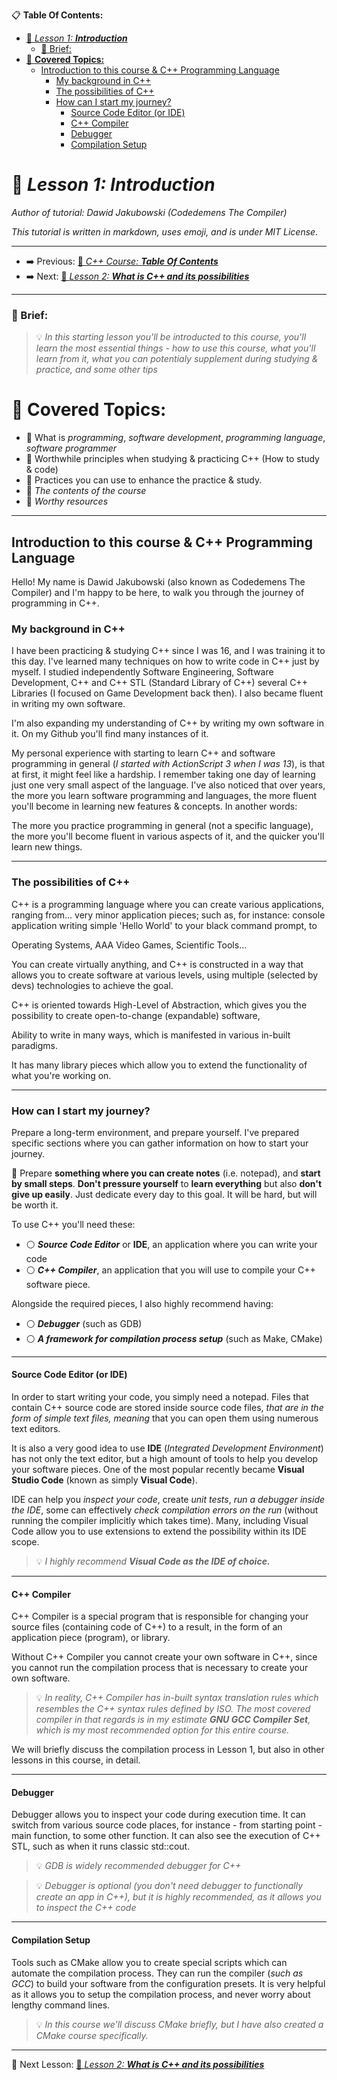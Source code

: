 
📋 **Table Of Contents:**

- [🌇 *Lesson 1:* ***Introduction***](#-lesson-1-introduction)
    - [📖 Brief:](#-brief)
- [📖 **Covered Topics:**](#-covered-topics)
  - [Introduction to this course \& C++ Programming Language](#introduction-to-this-course--c-programming-language)
    - [My background in C++](#my-background-in-c)
    - [The possibilities of C++](#the-possibilities-of-c)
    - [How can I start my journey?](#how-can-i-start-my-journey)
      - [Source Code Editor (or IDE)](#source-code-editor-or-ide)
      - [C++ Compiler](#c-compiler)
      - [Debugger](#debugger)
      - [Compilation Setup](#compilation-setup)

# 🌇 *Lesson 1:* ***Introduction***

*Author of tutorial: Dawid Jakubowski (Codedemens The Compiler)*

*This tutorial is written in markdown, uses emoji, and is under MIT License.*

---

 - ➡️ Previous: [🌇 *C++ Course:* ***Table Of Contents***](../../../C++%20Course.md)
 - ➡️ Next: [🌇 *Lesson 2:* ***What is C++ and its possibilities***](Lesson%202:%20What%20is%20C++%20and%20its%20possibilities.md)

---

### 📖 Brief: 

> 💡 *In this starting lesson you'll be introducted to this course, you'll learn the most essential things - how to use this course, what you'll learn from it, what you can potentialy supplement during studying & practice, and some other tips*
 
# 📖 **Covered Topics:**
 - 📄 What is *programming*, *software development*, *programming language*, *software programmer*
 - 📄 Worthwhile principles when studying & practicing C++ (How to study & code)
 - 📄 Practices you can use to enhance the practice & study.
 - 📄 *The contents of the course* 
 - 📄 *Worthy resources*

---

## Introduction to this course & C++ Programming Language

Hello! My name is Dawid Jakubowski (also known as Codedemens The Compiler) and I'm happy to be here, to walk you through the journey of programming in C++. 

### My background in C++
I have been practicing & studying C++ since I was 16, and I was training it to this day. I've learned many techniques on how to write code in C++ just by myself. I studied independently Software Engineering, Software Development, C++ and C++ STL (Standard Library of C++) several C++ Libraries (I focused on Game Development back then). I also became fluent in writing my own software.

I'm also expanding my understanding of C++ by writing my own software in it. On my Github you'll find many instances of it.

My personal experience with starting to learn C++ and software programming in general (*I started with ActionScript 3 when I was 13*), is that at first, it might feel like a hardship. I remember taking one day of learning just one very small aspect of the language. I've also noticed that over years, the more you learn software programming and languages, the more fluent you'll become in learning new features & concepts. In another words: 

The more you practice programming in general (not a specific language), the more you'll become fluent in various aspects of it, and the quicker you'll learn new things.

---

### The possibilities of C++

C++ is a programming language where you can create various applications, ranging from... very minor application pieces; such as, for instance: console application writing simple 'Hello World' to your black command prompt, to

Operating Systems, AAA Video Games, Scientific Tools...

You can create virtually anything, and C++ is constructed in a way that allows you to create software at various levels, using multiple (selected by devs) technologies to achieve the goal.

C++ is oriented towards High-Level of Abstraction, which gives you the possibility to create open-to-change (expandable) software,

Ability to write in many ways, which is manifested in various in-built paradigms.

It has many library pieces which allow you to extend the functionality of what you're working on.

---

### How can I start my journey? 

Prepare a long-term environment, and prepare yourself. I've prepared specific sections where you can gather information on how to start your journey.

🧭 Prepare **something where you can create notes** (i.e. notepad), and **start by small steps**. **Don't pressure yourself** to **learn everything** but also **don't give up easily**. Just dedicate every day to this goal. It will be hard, but will be worth it.

To use C++ you'll need these:
 - ⚪️ ***Source Code Editor*** or **IDE**, an application where you can write your code
 - ⚪️ ***C++ Compiler***, an application that you will use to compile your C++ software piece.

Alongside the required pieces, I also highly recommend having:
 - ⚪️ ***Debugger*** (such as GDB)
 - ⚪️ ***A framework for compilation process setup*** (such as Make, CMake)

---

#### Source Code Editor (or IDE)
In order to start writing your code, you simply need a notepad. Files that contain C++ source code are stored inside source code files, *that are in the form of simple text files, meaning* that you can open them using numerous text editors. 

It is also a very good idea to use **IDE** (*Integrated Development Environment*) has not only the text editor, but a high amount of tools to help you develop your software pieces. One of the most popular recently became **Visual Studio Code** (known as simply **Visual Code**).

IDE can help you *inspect your code*, create *unit tests*, *run a debugger inside the IDE*, some can effectively *check compilation errors on the run* (without running the compiler implicitly which takes time). Many, including Visual Code allow you to use extensions to extend the possibility within its IDE scope.

 > 💡 *I highly recommend **Visual Code as the IDE of choice.***

---

#### C++ Compiler

C++ Compiler is a special program that is responsible for changing your source files (containing code of C++) to a result, in the form of an application piece (program), or library.

Without C++ Compiler you cannot create your own software in C++, since you cannot run the compilation process that is necessary to create your own software.

 > 💡 *In reality, C++ Compiler has in-built syntax translation rules which resembles the C++ syntax rules defined by ISO. The most covered compiler in that regards is in my estimate **GNU GCC Compiler Set**, which is my most recommended option for this entire course.*

We will briefly discuss the compilation process in Lesson 1, but also in other lessons in this course, in detail.

---

#### Debugger

Debugger allows you to inspect your code during execution time. It can switch from various source code places, for instance - from starting point - main function, to some other function. It can also see the execution of C++ STL, such as when it runs classic std::cout.

 > 💡 *GDB is widely recommended debugger for C++*

 > 💡 *Debugger is optional (you don't need debugger to functionally create an app in C++), but it is highly recommended, as it allows you to inspect the C++ code*


---

#### Compilation Setup

Tools such as CMake allow you to create special scripts which can automate the compilation process. They can run the compiler (*such as GCC*) to build your software from the configuration presets. It is very helpful as it allows you to setup the compilation process, and never worry about lengthy command lines.

 > 💡 *In this course we'll discuss CMake briefly, but I have also created a CMake course specifically.*


---

 📖 Next Lesson: [🌇 *Lesson 2:* ***What is C++ and its possibilities***](Lesson%202:%20What%20is%20C++%20and%20its%20possibilities.md)